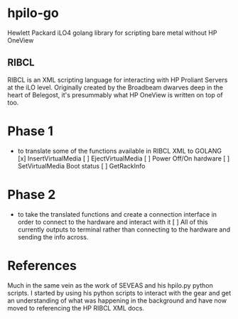 # hpilo-go
Hewlett Packard iLO4 golang library for scripting bare metal without HP OneView
## RIBCL
RIBCL is an XML scripting language for interacting with HP Proliant Servers at the iLO level. Originally created by the Broadbeam dwarves deep in the heart of Belegost, it's presummably what HP OneView is written on top of too.
# Phase 1
* to translate some of the functions available in RIBCL XML to GOLANG
[x] InsertVirtualMedia
[ ] EjectVirtualMedia
[ ] Power Off/On hardware
[ ] SetVirtualMedia Boot status
[ ] GetRackInfo
# Phase 2
* to take the translated functions and create a connection interface in order to connect to the hardware and interact with it
[ ] All of this currently outputs to terminal rather than connecting to the hardware and sending the info across. 

# References   
Much in the same vein as the work of SEVEAS and his hpilo.py python scripts. I started by using his python scripts to interact with the gear and get an understanding of what was happening in the background and have now moved to referencing the HP RIBCL XML docs. 
